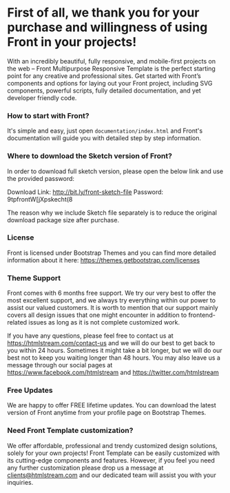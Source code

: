 # First of all, we thank you for your purchase and willingness of using Front in your projects! #

With an incredibly beautiful, fully responsive, and mobile-first projects on the web – Front Multipurpose Responsive Template is the perfect starting point for any creative and professional sites. Get started with Front’s components and options for laying out your Front project, including SVG components, powerful scripts, fully detailed documentation, and yet developer friendly code.


### How to start with Front? ###

It's simple and easy, just open `documentation/index.html` and Front's documentation will guide you with detailed step by step information.


### Where to download the Sketch version of Front? ###

In order to download full sketch version, please open the below link and use the provided password:

Download Link: http://bit.ly/front-sketch-file
Password: 9tpfrontW[jXpskecht(8

The reason why we include Sketch file separately is to reduce the original download package size after purchase.


### License ###

Front is licensed under Bootstrap Themes and you can find more detailed information about it here: https://themes.getbootstrap.com/licenses


### Theme Support ###

Front comes with 6 months free support. We try our very best to offer the most excellent support, and we always try everything within our power to assist our valued customers. It is worth to mention that our support mainly covers all design issues that one might encounter in addition to frontend-related issues as long as it is not complete customized work.

If you have any questions, please feel free to contact us at https://htmlstream.com/contact-us and we will do our best to get back to you within 24 hours. Sometimes it might take a bit longer, but we will do our best not to keep you waiting longer than 48 hours. You may also leave us a message through our social pages at https://www.facebook.com/htmlstream and https://twitter.com/htmlstream


### Free Updates ###

We are happy to offer FREE lifetime updates. You can download the latest version of Front anytime from your profile page on Bootstrap Themes.


### Need Front Template customization? ###

We offer affordable, professional and trendy customized design solutions, solely for your own projects! Front Template can be easily customized with its cutting-edge components and features. However, if you feel you need any further customization please drop us a message at clients@htmlstream.com and our dedicated team will assist you with your inquiries.